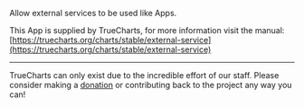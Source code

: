 Allow external services to be used like Apps.

This App is supplied by TrueCharts, for more information visit the manual: [https://truecharts.org/charts/stable/external-service](https://truecharts.org/charts/stable/external-service)

---

TrueCharts can only exist due to the incredible effort of our staff.
Please consider making a [donation](https://truecharts.org/about/sponsor) or contributing back to the project any way you can!

